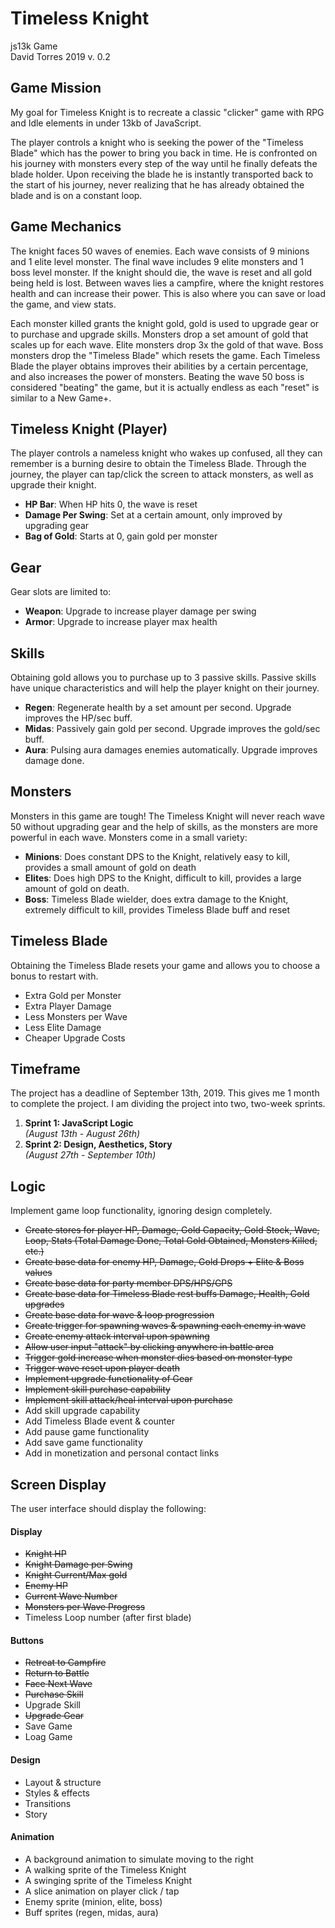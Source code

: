 # Timeless Knight
js13k Game  
David Torres 2019
v. 0.2

## Game Mission
My goal for Timeless Knight is to recreate a classic "clicker" game with RPG and Idle elements in under 13kb of JavaScript.

The player controls a knight who is seeking the power of the "Timeless Blade" which has the power to bring you back in time.  He is confronted on his journey with monsters every step of the way until he finally defeats the blade holder.  Upon receiving the blade he is instantly transported back to the start of his journey, never realizing that he has already obtained the blade and is on a constant loop.

## Game Mechanics
The knight faces 50 waves of enemies.  Each wave consists of 9 minions and 1 elite level monster.  The final wave includes 9 elite monsters and 1 boss level monster.  If the knight should die, the wave is reset and all gold being held is lost.  Between waves lies a campfire, where the knight restores health and can increase their power.  This is also where you can save or load the game, and view stats.

Each monster killed grants the knight gold, gold is used to upgrade gear or to purchase and upgrade skills.  Monsters drop a set amount of gold that scales up for each wave.  Elite monsters drop 3x the gold of that wave.  Boss monsters drop the "Timeless Blade" which resets the game.  Each Timeless Blade the player obtains improves their abilities by a certain percentage, and also increases the power of monsters.  Beating the wave 50 boss is considered "beating" the game, but it is actually endless as each "reset" is similar to a New Game+.

## Timeless Knight (Player)
The player controls a nameless knight who wakes up confused, all they can remember is a burning desire to obtain the Timeless Blade.  Through the journey, the player can tap/click the screen to attack monsters, as well as upgrade their knight.
- **HP Bar**: When HP hits 0, the wave is reset
- **Damage Per Swing**: Set at a certain amount, only improved by upgrading gear
- **Bag of Gold**: Starts at 0, gain gold per monster

## Gear
Gear slots are limited to:
- **Weapon**: Upgrade to increase player damage per swing
- **Armor**: Upgrade to increase player max health

## Skills
Obtaining gold allows you to purchase up to 3 passive skills.  Passive skills have unique characteristics and will help the player knight on their journey.
- **Regen**: Regenerate health by a set amount per second.  Upgrade improves the HP/sec buff.
- **Midas**: Passively gain gold per second.  Upgrade improves the gold/sec buff.
- **Aura**: Pulsing aura damages enemies automatically.  Upgrade improves damage done.

## Monsters
Monsters in this game are tough!  The Timeless Knight will never reach wave 50 without upgrading gear and the help of skills, as the monsters are more powerful in each wave.  Monsters come in a small variety:
- **Minions**: Does constant DPS to the Knight, relatively easy to kill, provides a small amount of gold on death
- **Elites**: Does high DPS to the Knight, difficult to kill, provides a large amount of gold on death.
- **Boss**: Timeless Blade wielder, does extra damage to the Knight, extremely difficult to kill, provides Timeless Blade buff and reset

## Timeless Blade
Obtaining the Timeless Blade resets your game and allows you to choose a bonus to restart with.
- Extra Gold per Monster
- Extra Player Damage
- Less Monsters per Wave
- Less Elite Damage
- Cheaper Upgrade Costs

## Timeframe
The project has a deadline of September 13th, 2019.  This gives me 1 month to complete the project. I am dividing the project into two, two-week sprints.
1. **Sprint 1: JavaScript Logic**  
*(August 13th - August 26th)*  
2. **Sprint 2: Design, Aesthetics, Story**  
*(August 27th - September 10th)*  


## Logic
Implement game loop functionality, ignoring design completely.  
- ~~Create stores for player HP, Damage, Gold Capacity, Gold Stock, Wave, Loop, Stats (Total Damage Done, Total Gold Obtained, Monsters Killed, etc.)~~
- ~~Create base data for enemy HP, Damage, Gold Drops + Elite & Boss values~~
- ~~Create base data for party member DPS/HPS/GPS~~
- ~~Create base data for Timeless Blade rest buffs Damage, Health, Gold upgrades~~
- ~~Create base data for wave & loop progression~~
- ~~Create trigger for spawning waves & spawning each enemy in wave~~
- ~~Create enemy attack interval upon spawning~~
- ~~Allow user input "attack" by clicking anywhere in battle area~~
- ~~Trigger gold increase when monster dies based on monster type~~
- ~~Trigger wave reset upon player death~~
- ~~Implement upgrade functionality of Gear~~
- ~~Implement skill purchase capability~~
- ~~Implement skill attack/heal interval upon purchase~~
- Add skill upgrade capability
- Add Timeless Blade event & counter
- Add pause game functionality
- Add save game functionality
- Add in monetization and personal contact links

## Screen Display
The user interface should display the following:
#### Display
- ~~Knight HP~~
- ~~Knight Damage per Swing~~
- ~~Knight Current/Max gold~~
- ~~Enemy HP~~
- ~~Current Wave Number~~
- ~~Monsters per Wave Progress~~
- Timeless Loop number (after first blade)
#### Buttons
- ~~Retreat to Campfire~~
- ~~Return to Battle~~
- ~~Face Next Wave~~
- ~~Purchase Skill~~
- Upgrade Skill
- ~~Upgrade Gear~~
- Save Game
- Loag Game
#### Design
- Layout & structure
- Styles & effects
- Transitions
- Story
#### Animation
- A background animation to simulate moving to the right
- A walking sprite of the Timeless Knight
- A swinging sprite of the Timeless Knight
- A slice animation on player click / tap
- Enemy sprite (minion, elite, boss)
- Buff sprites (regen, midas, aura)
